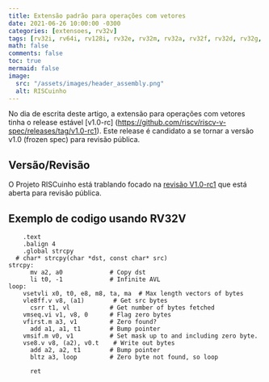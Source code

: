 ```yaml
---
title: Extensão padrão para operações com vetores
date: 2021-06-26 10:00:00 -0300
categories: [extensoes, rv32v]
tags: [rv32i, rv64i, rv128i, rv32e, rv32m, rv32a, rv32f, rv32d, rv32g, rv32q, rv32c, rv32b, rv32j, rv32t, rv32p, rv32h, rv32s, rv32n, rv32v,  extensoes, vetores, isa, 32bits, 64bits, 128bits, machine learning, criptografia, vector machine]
math: false
comments: false
toc: true
mermaid: false
image:
  src: "/assets/images/header_assembly.png"
  alt: RISCuinho
---
```


No dia de escrita deste artigo, a extensão para operações com vetores tinha o release estável [v1.0-rc] (https://github.com/riscv/riscv-v-spec/releases/tag/v1.0-rc1). Este release é candidato a se tornar a versão v1.0 (frozen spec) para revisão pública.

## Versão/Revisão

O Projeto RISCuinho está trablando focado na [revisão V1.0-rc1](https://github.com/riscv/riscv-v-spec/releases/tag/v1.0-rc1) que está aberta para revisão pública.

## Exemplo de codigo usando RV32V


```assembly
    .text
    .balign 4
    .global strcpy
  # char* strcpy(char *dst, const char* src)
strcpy:
      mv a2, a0             # Copy dst
      li t0, -1             # Infinite AVL
loop:
    vsetvli x0, t0, e8, m8, ta, ma  # Max length vectors of bytes
    vle8ff.v v8, (a1)        # Get src bytes
      csrr t1, vl           # Get number of bytes fetched
    vmseq.vi v1, v8, 0      # Flag zero bytes
    vfirst.m a3, v1         # Zero found?
      add a1, a1, t1        # Bump pointer
    vmsif.m v0, v1          # Set mask up to and including zero byte.
    vse8.v v8, (a2), v0.t    # Write out bytes
      add a2, a2, t1        # Bump pointer
      bltz a3, loop         # Zero byte not found, so loop

      ret
```
